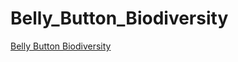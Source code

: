 # Belly_Button_Biodiversity
[Belly Button Biodiversity](https://rafajos20.github.io/Belly_Button_Biodiversity/)
